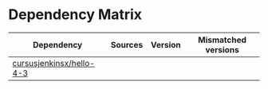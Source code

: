 # Dependency Matrix

Dependency | Sources | Version | Mismatched versions
---------- | ------- | ------- | -------------------
[cursusjenkinsx/hello-4-3](https://github.com/cursusjenkinsx/hello-4-3.git) |  | []() | 
